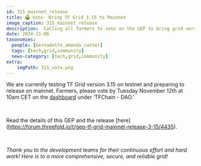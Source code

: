 ```yaml
---
id: 315_mainnet_release
title: 🗳 Vote- Bring TF Grid 3.15 to Mainnet
image_caption: 315_mainnet_release
description:  Calling all farmers to vote on the GEP to bring grid version 3.15 to mainnet! 
date: 2024-11-06
taxonomies:
  people: [bernadette_amanda_caster]
  tags: [tech,grid,community]
  news-category: [tech,grid,community]
extra:
    imgPath: 315_vote.png
---
```


We are currently testing TF Grid version 3.15 on testnet and preparing to release on mainnet. Farmers, please vote by Tuesday November 12th at 10am CET on the [dashboard](https://dashboard.grid.tf/) under ‘TFChain - DAO.'


<br/>

Read the details of this GEP and the release [here] (https://forum.threefold.io/t/gep-tf-grid-mainnet-release-3-15/4435).

<br/>

*Thank you to the development teams for their continuous effort and hard work! Here is to a more comprehensive, secure, and reliable grid!*